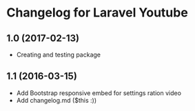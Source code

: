 # Changelog for Laravel Youtube

## 1.0 (2017-02-13)

- Creating and testing package

## 1.1 (2016-03-15)

- Add Bootstrap responsive embed for settings ration video
- Add changelog.md ($this :))